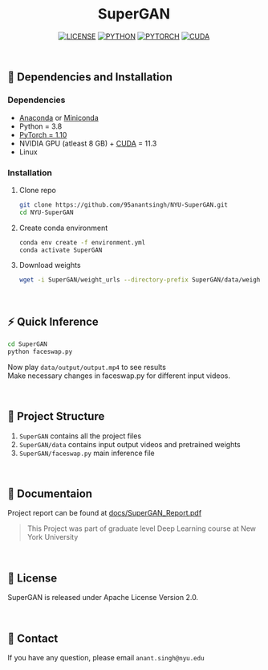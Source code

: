 <div align="center">

# <b>SuperGAN</b>

[![LICENSE](https://img.shields.io/badge/License-Apache%202.0-blue.svg)](https://github.com/95anantsingh/NYU-SuperGAN/blob/integrated/LICENSE) [![PYTHON](https://img.shields.io/badge/python-v3.8-yellow.svg)]() [![PYTORCH](https://img.shields.io/badge/PyTorch-v1.10-red.svg)](https://pytorch.org/) [![CUDA](https://img.shields.io/badge/CUDA-v11.3-green.svg)](https://pytorch.org/) 

</div>


<br>

## :wrench: Dependencies and Installation

### Dependencies
- [Anaconda](https://www.anaconda.com/download/#linux) or [Miniconda](https://docs.conda.io/en/latest/miniconda.html)
- Python = 3.8
- [PyTorch = 1.10](https://pytorch.org/)
- NVIDIA GPU (atleast 8 GB) + [CUDA](https://developer.nvidia.com/cuda-downloads) = 11.3
- Linux


### Installation



1. Clone repo

    ```bash
    git clone https://github.com/95anantsingh/NYU-SuperGAN.git
    cd NYU-SuperGAN
    ```

1. Create conda environment

    ```bash
    conda env create -f environment.yml
    conda activate SuperGAN
    ```

1. Download weights

    ```bash
    wget -i SuperGAN/weight_urls --directory-prefix SuperGAN/data/weights
    ```
    
<br>

## :zap: Quick Inference


```bash
cd SuperGAN
python faceswap.py
```

Now play `data/output/output.mp4` to see results <br>
Make necessary changes in faceswap.py for different input videos.

<br>

## :file_folder: Project Structure

1. `SuperGAN` contains all the project files
2. `SuperGAN/data` contains input output videos and pretrained weights
3. `SuperGAN/faceswap.py` main inference file

<br>

## :blue_book: Documentaion

Project report can be found at [docs/SuperGAN_Report.pdf](https://github.com/95anantsingh/NYU-SuperGAN/blob/integrated/docs/SuperGAN_Report.pdf)
<br>
>This Project was part of graduate level Deep Learning course at New York University

<br>

## :scroll: License

SuperGAN is released under Apache License Version 2.0.

<br>

## :e-mail: Contact

If you have any question, please email `anant.singh@nyu.edu`


<!-- # To-Do

1. Unwanted file purge
2. 

<br><br>

# Setup

1. Run - `git clone `
2. Run - `python setup.py` only once.
3. Run - `GAN ` to activate shared environment afterwards whenever required.
4. Run - `SuperGAN_DATA` for switching to data directory whenever required.

<br><br>


deep-learning pytorch gan face segmentation swapping reenactment

# How to

## Download a Video

Format - <br>
`yt-dlp $source_url --merge-output-format mp4 -o $output_path`

> Example - <br>
> `yt-dlp 'https://www.youtube.com/watch?v=fCF8I_X1qKI' #@param {type:"string"} --merge-output-format mp4 -o ./data/video_Downloads/elon_musk.mp4`

<br>

## Trim a Video

Format - <br>
`ffmpeg -y -i $input_path -ss $source_start -to $source_end -r $fps $output_path`

> Example - <br>
> `ffmpeg -y -i ./data/video_downloads/elon_musk.mp4 -ss '00:01:48' -to '00:03:33' -r 30 ./data/input/elon_musk.mp4`

<br>

## Crop a Video

Format - <br>
`ffmpeg -i $input_path -filter:v 'crop=w=$width:h=$height:x=$top_left_x:y=$top_left_y' -r $fps $output_path`

> Example - <br>
> `ffmpeg -i ./data/input/elon_musk.mp4 -filter:v 'crop=w=620:h=530:x=650:y=0' -r 30 ./data/input/elon_musk_croped.mp4`

<br>

## How to Stack models

### 1. Run FSGAN

1.

<br>

### 2. Extract Frames

1. 

<br>

### 3. Run GFPGAN

1.

<br>

### 4. Encode Video

1.  -->